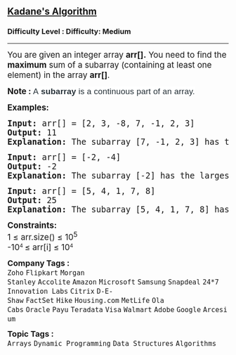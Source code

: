 <h2><a href="https://www.geeksforgeeks.org/problems/kadanes-algorithm-1587115620/1?page=1&sortBy=submissions">Kadane's Algorithm</a></h2><h3>Difficulty Level : Difficulty: Medium</h3><hr><div class="problems_problem_content__Xm_eO" bis_skin_checked="1"><p><span style="font-size: 14pt;">You are given an integer array <strong>arr[].</strong> You need to find the <strong>maximum</strong> sum of a subarray (containing at least one element) in the array <strong>arr[]</strong>.</span></p>
<p><span style="font-size: 14pt;"><strong>Note : </strong><span style="box-sizing: border-box; margin: 0px; padding: 0px; border: 0px; vertical-align: baseline; color: #273239; font-family: Nunito, sans-serif; letter-spacing: 0.162px; background-color: #ffffff;">A&nbsp;</span><strong style="box-sizing: border-box; margin: 0px; padding: 0px; border: 0px; vertical-align: baseline; color: #273239; font-family: Nunito, sans-serif; letter-spacing: 0.162px; background-color: #ffffff;"><strong style="box-sizing: border-box; margin: 0px; padding: 0px; border: 0px; vertical-align: baseline;">subarray</strong></strong><span style="box-sizing: border-box; margin: 0px; padding: 0px; border: 0px; vertical-align: baseline; color: #273239; font-family: Nunito, sans-serif; letter-spacing: 0.162px; background-color: #ffffff;"> is a continuous part of an array.</span></span></p>
<p><span style="font-size: 14pt;"><strong>Examples:</strong></span></p>
<pre><span style="font-size: 14pt;"><strong>Input: </strong>arr[] = [2, 3, -8, 7, -1, 2, 3]
<strong>Output: </strong>11<strong>
Explanation: </strong>The subarray [7, -1, 2, 3] has the largest sum 11.
</span></pre>
<pre><span style="font-size: 14pt;"><strong>Input: </strong>arr[] = [-2, -4]
<strong>Output: </strong>-2<strong>
Explanation: </strong>The subarray [-2] has the largest sum -2.</span></pre>
<pre><span style="font-size: 14pt;"><strong>Input: </strong>arr[] = [5, 4, 1, 7, 8]
<strong>Output: </strong>25<strong>
Explanation: </strong>The subarray [5, 4, 1, 7, 8] has the largest sum 25.</span></pre>
<p><span style="font-size: 14pt;"><strong>Constraints:<br></strong>1 ≤ arr.size() ≤ 10<sup>5</sup><strong><br></strong>-</span><span style="font-size: 14pt;">10</span><sup>4</sup> <span style="font-size: 14pt;">≤</span><span style="font-size: 14pt;"> </span><span style="font-size: 14pt;">arr[i] ≤ 10</span><sup>4</sup></p></div><p><span style=font-size:18px><strong>Company Tags : </strong><br><code>Zoho</code>&nbsp;<code>Flipkart</code>&nbsp;<code>Morgan Stanley</code>&nbsp;<code>Accolite</code>&nbsp;<code>Amazon</code>&nbsp;<code>Microsoft</code>&nbsp;<code>Samsung</code>&nbsp;<code>Snapdeal</code>&nbsp;<code>24*7 Innovation Labs</code>&nbsp;<code>Citrix</code>&nbsp;<code>D-E-Shaw</code>&nbsp;<code>FactSet</code>&nbsp;<code>Hike</code>&nbsp;<code>Housing.com</code>&nbsp;<code>MetLife</code>&nbsp;<code>Ola Cabs</code>&nbsp;<code>Oracle</code>&nbsp;<code>Payu</code>&nbsp;<code>Teradata</code>&nbsp;<code>Visa</code>&nbsp;<code>Walmart</code>&nbsp;<code>Adobe</code>&nbsp;<code>Google</code>&nbsp;<code>Arcesium</code>&nbsp;<br><p><span style=font-size:18px><strong>Topic Tags : </strong><br><code>Arrays</code>&nbsp;<code>Dynamic Programming</code>&nbsp;<code>Data Structures</code>&nbsp;<code>Algorithms</code>&nbsp;